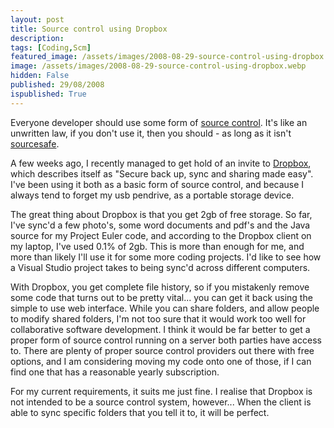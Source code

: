 ```yaml
---
layout: post
title: Source control using Dropbox
description: 
tags: [Coding,Scm]
featured_image: /assets/images/2008-08-29-source-control-using-dropbox.webp
image: /assets/images/2008-08-29-source-control-using-dropbox.webp
hidden: False
published: 29/08/2008
ispublished: True
---
```

Everyone developer should use some form of <a title="Wikipedia entry on source control" href="http://en.wikipedia.org/wiki/Source_control" target="_blank">source control</a>. It's like an unwritten law, if you don't use it, then you should - as long as it isn't <a title="Jeff Atwood on why you shouldn't use sourcesafe" href="http://www.codinghorror.com/blog/archives/000660.html" target="_blank">sourcesafe</a>.

A few weeks ago, I recently managed to get hold of an invite to <a title="get dropbox" href="http://www.getdropbox.com/" target="_blank">Dropbox</a>, which describes itself as "Secure back up, sync and sharing made easy". I've been using it both as a basic form of source control, and because I always tend to forget my usb pendrive, as a portable storage device.

The great thing about Dropbox is that you get 2gb of free storage. So far, I've sync'd a few photo's, some word documents and pdf's and the Java source for my Project Euler code, and according to the Dropbox client on my laptop, I've used 0.1% of 2gb. This is more than enough for me, and more than likely I'll use it for some more coding projects. I'd like to see how a Visual Studio project takes to being sync'd across different computers.

With Dropbox, you get complete file history, so if you mistakenly remove some code that turns out to be pretty vital... you can get it back using the simple to use web interface. While you can share folders, and allow people to modify shared folders, I'm not too sure that it would work too well for collaborative software development. I think it would be far better to get a proper form of source control running on a server both parties have access to. There are plenty of proper source control providers out there with free options, and I am considering moving my code onto one of those, if I can find one that has a reasonable yearly subscription.

For my current requirements, it suits me just fine. I realise that Dropbox is not intended to be a source control system, however... When the client is able to sync specific folders that you tell it to, it will be perfect.
